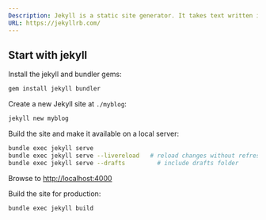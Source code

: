 ```yaml
---
Description: Jekyll is a static site generator. It takes text written in your favorite markup language and uses layouts to create a static website. You can tweak the site’s look and feel, URLs, the data displayed on the page, and more.
URL: https://jekyllrb.com/
---
```


## Start with jekyll

Install the jekyll and bundler gems:

```bash
gem install jekyll bundler
```

Create a new Jekyll site at `./myblog`:

```bash
jekyll new myblog
```

Build the site and make it available on a local server:

```bash
bundle exec jekyll serve
bundle exec jekyll serve --livereload	# reload changes without refreshing the page
bundle exec jekyll serve --drafts		  # include drafts folder
```

Browse to [http://localhost:4000](http://localhost:4000/)

Build the site for production:

```bash
bundle exec jekyll build
```